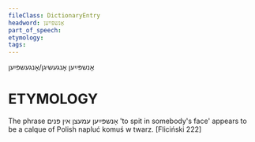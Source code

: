 ```yaml
---
fileClass: DictionaryEntry
headword: אָנשפּײַען
part_of_speech: 
etymology: 
tags: 
---
```

אָנשפּײַען
אָנגעשיגן/אָנגעשפּיִען

ETYMOLOGY
===========
The phrase אָנשפּײַען עמעצן אין פּנים 'to spit in somebody's face' appears to be a calque of Polish napluć komuś w twarz. 
[Fliciński 222]